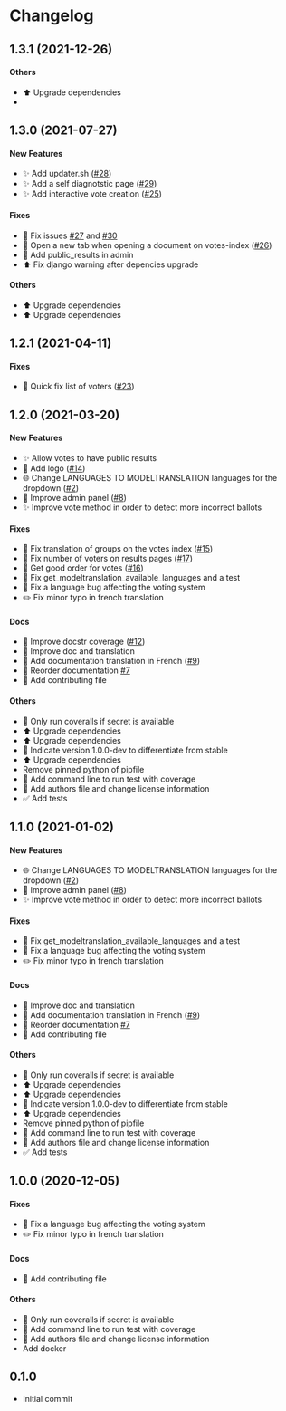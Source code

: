 # Changelog

## 1.3.1 (2021-12-26)
#### Others

* :arrow_up: Upgrade dependencies
* 
## 1.3.0 (2021-07-27)

#### New Features

* :sparkles: Add updater.sh ([#28](https://github.com/nanoy42/django-voting-app/issues/28))
* :sparkles: Add a self diagnotstic page ([#29](https://github.com/nanoy42/django-voting-app/issues/29))
* :sparkles: Add interactive vote creation ([#25](https://github.com/nanoy42/django-voting-app/issues/25))
#### Fixes

* :bug: Fix issues [#27](https://github.com/nanoy42/django-voting-app/issues/27) and [#30](https://github.com/nanoy42/django-voting-app/issues/30)
* :bug: Open a new tab when opening a document on votes-index ([#26](https://github.com/nanoy42/django-voting-app/issues/26))
* :bug: Add public_results in admin
* :arrow_up: Fix django warning after depencies upgrade
#### Others

* :arrow_up: Upgrade dependencies
* :arrow_up: Upgrade dependencies


## 1.2.1 (2021-04-11)

#### Fixes

* :bug: Quick fix list of voters ([#23](https://github.com/nanoy42/django-voting-app/issues/23))

## 1.2.0 (2021-03-20)

#### New Features

* :sparkles: Allow votes to have public results
* :art: Add logo ([#14](https://github.com/nanoy42/django-voting-app/issues/14))
* :globe_with_meridians: Change LANGUAGES TO MODELTRANSLATION languages for the dropdown ([#2](https://github.com/nanoy42/django-voting-app/issues/2))
* :children_crossing: Improve admin panel ([#8](https://github.com/nanoy42/django-voting-app/issues/8))
* :sparkles: Improve vote method in order to detect more incorrect ballots
#### Fixes

* :bug: Fix translation of groups on the votes index ([#15](https://github.com/nanoy42/django-voting-app/issues/15))
* :bug: Fix number of voters on results pages ([#17](https://github.com/nanoy42/django-voting-app/issues/17))
* :bug: Get good order for votes ([#16](https://github.com/nanoy42/django-voting-app/issues/16))
* :bug: Fix get_modeltranslation_available_languages and a test
* :bug: Fix a language bug affecting the voting system
* :pencil2: Fix minor typo in french translation
#### Docs

* :memo: Improve docstr coverage ([#12](https://github.com/nanoy42/django-voting-app/issues/12))
* :memo: Improve doc and translation
* :memo: Add documentation translation in French ([#9](https://github.com/nanoy42/django-voting-app/issues/9))
* :memo: Reorder documentation [#7](https://github.com/nanoy42/django-voting-app/issues/7)
* :memo: Add contributing file
#### Others

* :green_heart: Only run coveralls if secret is available
* :arrow_up: Upgrade dependencies
* :arrow_up: Upgrade dependencies
* :bookmark: Indicate version 1.0.0-dev to differentiate from stable
* :arrow_up: Upgrade dependencies
* Remove pinned python of pipfile
* :memo: Add command line to run test with coverage
* :page_facing_up: Add authors file and change license information
* :white_check_mark: Add tests

## 1.1.0 (2021-01-02)

#### New Features

* :globe_with_meridians: Change LANGUAGES TO MODELTRANSLATION languages for the dropdown ([#2](https://github.com/nanoy42/django-voting-app/issues/2))
* :children_crossing: Improve admin panel ([#8](https://github.com/nanoy42/django-voting-app/issues/8))
* :sparkles: Improve vote method in order to detect more incorrect ballots
#### Fixes

* :bug: Fix get_modeltranslation_available_languages and a test
* :bug: Fix a language bug affecting the voting system
* :pencil2: Fix minor typo in french translation
#### Docs

* :memo: Improve doc and translation
* :memo: Add documentation translation in French ([#9](https://github.com/nanoy42/django-voting-app/issues/9))
* :memo: Reorder documentation [#7](https://github.com/nanoy42/django-voting-app/issues/7)
* :memo: Add contributing file
#### Others

* :green_heart: Only run coveralls if secret is available
* :arrow_up: Upgrade dependencies
* :arrow_up: Upgrade dependencies
* :bookmark: Indicate version 1.0.0-dev to differentiate from stable
* :arrow_up: Upgrade dependencies
* Remove pinned python of pipfile
* :memo: Add command line to run test with coverage
* :page_facing_up: Add authors file and change license information
* :white_check_mark: Add tests

## 1.0.0 (2020-12-05)

#### Fixes

* :bug: Fix a language bug affecting the voting system
* :pencil2: Fix minor typo in french translation
#### Docs

* :memo: Add contributing file
#### Others

* :green_heart: Only run coveralls if secret is available
* :memo: Add command line to run test with coverage
* :page_facing_up: Add authors file and change license information
* Add docker

## 0.1.0

* Initial commit